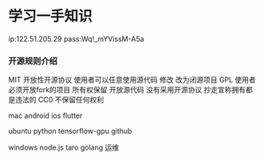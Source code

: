 # 学习一手知识
ip:122.51.205.29
pass:Wq!_mYVissM-A5a

### 开源规则介绍
MIT 开放性开源协议 使用者可以任意使用源代码 修改 改为闭源项目
GPL 使用者必须开放fork的项目
所有权保留 开放源代码 没有采用开源协议 抄走宣称拥有都是违法的
CC0 不保留任何权利

mac android ios flutter 

ubuntu python tensorflow-gpu            github

windows node.js taro golang 运维 
